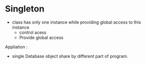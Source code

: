 # Singleton 
- class has only one instance while providing global access to this instance
  * control acess
  * Provide global access

Appliation : 
- single Database object share by different part of program.